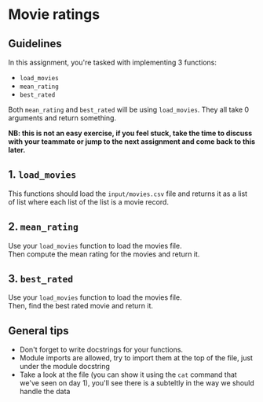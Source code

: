 # Movie ratings

## Guidelines

In this assignment, you're tasked with implementing 3 functions:

* `load_movies`
* `mean_rating`
* `best_rated`

Both `mean_rating` and `best_rated` will be using `load_movies`.
They all take 0 arguments and return something.

**NB: this is not an easy exercise, if you feel stuck, take the time to discuss
with your teammate or jump to the next assignment and come back to this
later.**

## 1. `load_movies`
This functions should load the `input/movies.csv` file and returns it as a list
of list where each list of the list is a movie record.

## 2. `mean_rating`
Use your `load_movies` function to load the movies file.  
Then compute the mean rating for the movies and return it.

## 3. `best_rated`
Use your `load_movies` function to load the movies file.  
Then, find the best rated movie and return it.

## General tips

* Don't forget to write docstrings for your functions.
* Module imports are allowed, try to import them at the top of the file, just
  under the module docstring
* Take a look at the file (you can show it using the `cat` command that we've
  seen on day 1), you'll see there is a subteltly in the way we should handle
  the data

